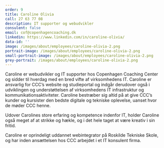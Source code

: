 ```yaml
---
order: 9
title: Caroline Olivia
call: 27 63 77 08
description: IT supporter og webudvikler
consulent: false
email: cof@copenhagencoaching.dk
linkedin: https://www.linkedin.com/in/caroline-olivia/
data-id: ''
image: /images/about/employees/caroline-olivia-2.png
portrait-image: /images/about/employees/caroline-olivia-2.png
small-portrait-image: /images/about/employees/caroline-olivia-2.png
grey-portrait: /images/about/employees/caroline-olivia-2.png
---
```


Caroline er webudvikler og IT supporter hos Copenhagen Coaching Center og sidder til hverdag med en bred vifte af virksomhedens IT. Caroline er ansvarlig for CCC’s website og studieportal og indgår derudover også i udviklingen og understøttelsen af virksomhedens IT infrastruktur og kommunikationsaktiviteter. Caroline bestræber sig altid på at give CCC’s kunder og kursister den bedste digitale og tekniske oplevelse, uanset hvor de møder CCC henne.

Udover Carolines store erfaring og kompetence indenfor IT, holder Caroline også meget af at strikke og hækle, og i det hele taget at være kreativ i sin fritid.

Caroline er oprindeligt uddannet webintegrator på Roskilde Tekniske Skole, og har inden ansættelsen hos CCC arbejdet i et IT konsulent firma.